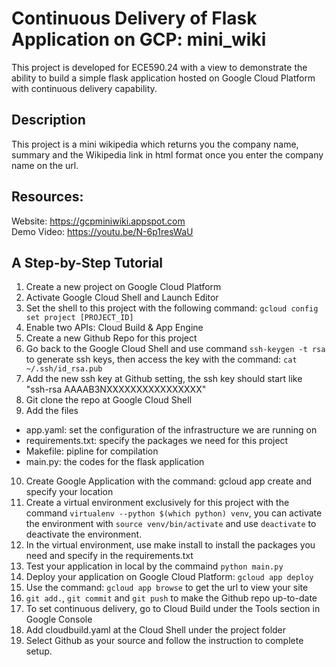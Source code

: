 # Continuous Delivery of Flask Application on GCP: mini_wiki

This project is developed for ECE590.24 with a view to demonstrate the ability to build a simple flask application hosted on Google Cloud Platform with continuous delivery capability.

## Description
This project is a mini wikipedia which returns you the company name, summary and the Wikipedia link in html format once you enter the company name on the url.


## Resources:
Website: https://gcpminiwiki.appspot.com
<br>Demo Video: https://youtu.be/N-6p1resWaU

## A Step-by-Step Tutorial
1. Create a new project on Google Cloud Platform
2. Activate Google Cloud Shell and Launch Editor
3. Set the shell to this project with the following command: `gcloud config set project [PROJECT_ID]`
4. Enable two APIs: Cloud Build & App Engine
5. Create a new Github Repo for this project
6. Go back to the Google Cloud Shell and use command `ssh-keygen -t rsa` to generate ssh keys, then access the key with the command: `cat ~/.ssh/id_rsa.pub`
7. Add the new ssh key at Github setting, the ssh key should start like "ssh-rsa AAAAB3NXXXXXXXXXXXXXXXX"
8. Git clone the repo at Google Cloud Shell
9. Add the files
- app.yaml: set the configuration of the infrastructure we are running on
- requirements.txt: specify the packages we need for this project
- Makefile: pipline for compilation
- main.py: the codes for the flask application
10. Create Google Application with the command: gcloud app create and specify your location
11. Create a virtual environment exclusively for this project with the command `virtualenv --python $(which python) venv`, you can activate the environment with `source venv/bin/activate` and use `deactivate` to deactivate the environment.
12. In the virtual environment, use make install to install the packages you need and specify in the requirements.txt
13. Test your application in local by the commaind `python main.py`
14. Deploy your application on Google Cloud Platform: `gcloud app deploy`
15. Use the command: `gcloud app browse` to get the url to view your site
16. `git add.`, `git commit` and `git push` to make the Github repo up-to-date
17. To set continuous delivery, go to Cloud Build under the Tools section in Google Console
18. Add cloudbuild.yaml at the Cloud Shell under the project folder
19. Select Github as your source and follow the instruction to complete setup.
